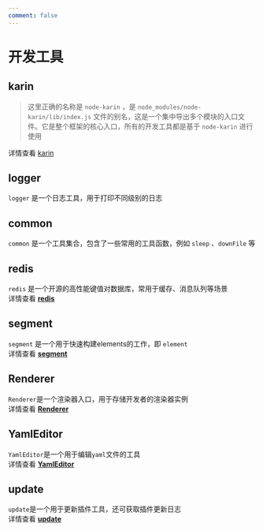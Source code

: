 ```yaml
---
comment: false
---
```

# 开发工具

## karin

> 这里正确的名称是 `node-karin` ，是 `node_modules/node-karin/lib/index.js` 文件的别名，这是一个集中导出多个模块的入口文件。它是整个框架的核心入口，所有的开发工具都是基于 `node-karin` 进行使用  

详情查看 [karin](./karin.md)

## logger

`logger` 是一个日志工具，用于打印不同级别的日志

## common

`common` 是一个工具集合，包含了一些常用的工具函数，例如 `sleep` 、`downFile` 等

## redis
`redis` 是一个开源的高性能键值对数据库，常用于缓存、消息队列等场景  
详情查看 [**redis**](./redis.md)

## segment

`segment` 是一个用于快速构建elements的工作，即 `element`  
详情查看 [**segment**](./segment.md)

## Renderer

`Renderer`是一个渲染器入口，用于存储开发者的渲染器实例  
详情查看 [**Renderer**](./Renderer.md)

## YamlEditor

`YamlEditor`是一个用于编辑`yaml`文件的工具  
详情查看 [**YamlEditor**](./YamlEditor.md)

## update

`update`是一个用于更新插件工具，还可获取插件更新日志  
详情查看 [**update**](./update.md)
